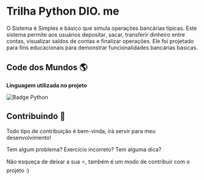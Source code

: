 # Trilha Python DIO. me

O Sistema é Simples e básico que simula operações bancárias típicas. 
Este sistema permite aos usuários depositar, sacar, transferir dinheiro entre contas, visualizar saldos de contas e finalizar operações. 
Ele foi projetado para fins educacionais para demonstrar funcionalidades bancárias básicas.

## Code dos Mundos 🌎

**Linguagem utilizada no projeto**

<img src="https://img.shields.io/badge/-Python-3776AB?logo=python&style=for-the-badge&logoColor=white" alt="Badge Python" />

## Contribuindo 🤝

Todo tipo de contribuição é bem-vinda, irá servir para meu desenvolvimento!

Tem algum problema? Exercício incorreto? Tem alguma dica? 

Não esqueça de deixar a sua ⭐, também é um modo de contribuir com o projeto :)


